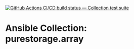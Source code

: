 [![GitHub Actions CI/CD build status — Collection test suite](https://github.com/coll-test/purestorage.array/workflows/Collection%20test%20suite/badge.svg?branch=master)](https://github.com/coll-test/purestorage.array/actions?query=workflow%3A%22Collection%20test%20suite%22)

Ansible Collection: purestorage.array
=================================================